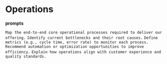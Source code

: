 # Operations

**prompts**

`Map the end-to-end core operational processes required to deliver our offering.`
`Identify current bottlenecks and their root causes.`
`Define metrics (e.g., cycle time, error rate) to monitor each process.`
`Recommend automation or optimization opportunities to improve efficiency.`
`Explain how operations align with customer experience and quality standards.`